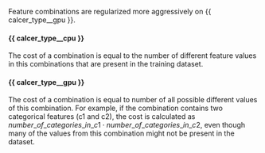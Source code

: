 
Feature combinations are regularized more aggressively on {{ calcer_type__gpu }}.

#### {{ calcer_type__cpu }}
The cost of a combination is equal to the number of different feature values in this combinations that are present in the training dataset.
#### {{ calcer_type__gpu }}
The cost of a combination is equal to number of all possible different values of this combination. For example, if the combination contains two categorical features (c1 and c2), the cost is calculated as $number\_of\_categories\_in\_c1 \cdot number\_of\_categories\_in\_c2$, even though many of the values from this combination might not be present in the dataset.
